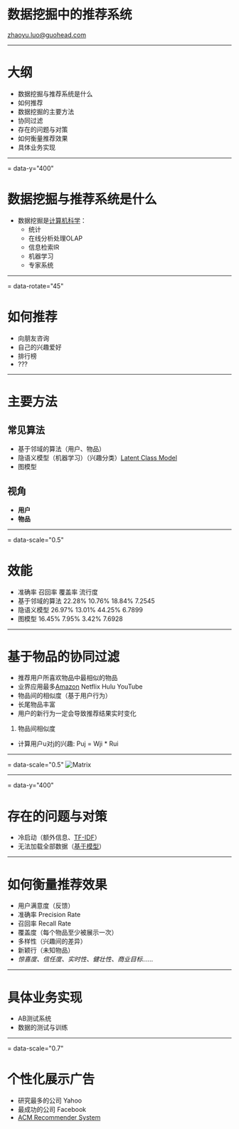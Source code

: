 # 数据挖掘中的推荐系统

zhaoyu.luo@guohead.com

---

# 大纲
* 数据挖掘与推荐系统是什么
* 如何推荐
* 数据挖掘的主要方法
* 协同过滤
* 存在的问题与对策
* 如何衡量推荐效果
* 具体业务实现

---
= data-y="400"
# 数据挖掘与推荐系统是什么
* 数据挖掘是[计算机科学](http://zh.wikipedia.org/wiki/%E6%95%B0%E6%8D%AE%E6%8C%96%E6%8E%98)：
    - 统计
    - 在线分析处理OLAP
    - 信息检索IR
    - 机器学习
    - 专家系统

---
= data-rotate="45"
# 如何推荐
* 向朋友咨询
* 自己的兴趣爱好
* 排行榜
* ???

---
# 主要方法
## 常见算法
* 基于邻域的算法（用户、物品）
* 隐语义模型（机器学习）（兴趣分类）[Latent Class Model](http://en.wikipedia.org/wiki/Latent_class_model)
* 图模型

## 视角
* **用户**
* **物品**

---
= data-scale="0.5"
# 效能
* 准确率 召回率 覆盖率 流行度
* 基于邻域的算法 22.28% 10.76% 18.84% 7.2545
* 隐语义模型 26.97% 13.01% 44.25% 6.7899
* 图模型 16.45% 7.95% 3.42% 7.6928

---
# 基于物品的协同过滤
* 推荐用户所喜欢物品中最相似的物品
* 业界应用最多[Amazon](http://www.amazon.cn/) Netflix Hulu YouTube
* 物品间的相似度（基于用户行为）
* 长尾物品丰富
* 用户的新行为一定会导致推荐结果实时变化

1. 物品间相似度
- 计算用户u对j的兴趣: Puj = Wji * Rui

---
= data-scale="0.5"
![Matrix](http://i.imgur.com/H5xpjnf.png)

---
= data-y="400"
# 存在的问题与对策
* 冷启动（额外信息、[TF-IDF](http://zh.wikipedia.org/wiki/TF-IDF)）
* 无法加载全部数据（[基于模型](http://en.wikipedia.org/wiki/Bayesian_networks)）


---
#  如何衡量推荐效果
* 用户满意度（反馈）
* 准确率 Precision Rate
* 召回率 Recall Rate
* 覆盖度（每个物品至少被展示一次）
* 多样性（兴趣间的差异）
* 新颖行（未知物品）
* *惊喜度、信任度、实时性、健壮性、商业目标……*

---
# 具体业务实现
* AB测试系统
* 数据的测试与训练

---
= data-scale="0.7"
# 个性化展示广告

* 研究最多的公司 Yahoo
* 最成功的公司 Facebook
* [ACM Recommender System](http://recsys.acm.org/)
